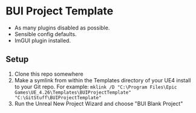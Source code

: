 # BUI Project Template

* As many plugins disabled as possible.
* Sensible config defaults.
* ImGUI plugin installed.

## Setup

1. Clone this repo somewhere
2. Make a symlink from within the Templates directory of your UE4
   install to your Git repo. For example: `mklink /D "C:\Program Files\Epic Games\UE_4.26\Templates\BUIProjectTemplate" "C:\GitStuff\BUIProjectTemplate"` 
3. Run the Unreal New Project Wizard and choose "BUI Blank Project"
